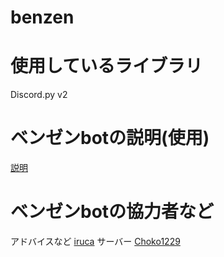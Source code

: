 # benzen
# 使用しているライブラリ
Discord.py v2
# ベンゼンbotの説明(使用)
[説明](https://benzen.kudaken.com/benzenbot.html)
# ベンゼンbotの協力者など
アドバイスなど [iruca](https://twitter.com/iruca_sub)
サーバー [Choko1229](https://twitter.com/choko1229da)
